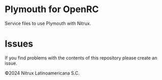 # Plymouth for OpenRC

Service files to use Plymouth with Nitrux.

# Issues
If you find problems with the contents of this repository please create an issue.

©2024 Nitrux Latinoamericana S.C.
